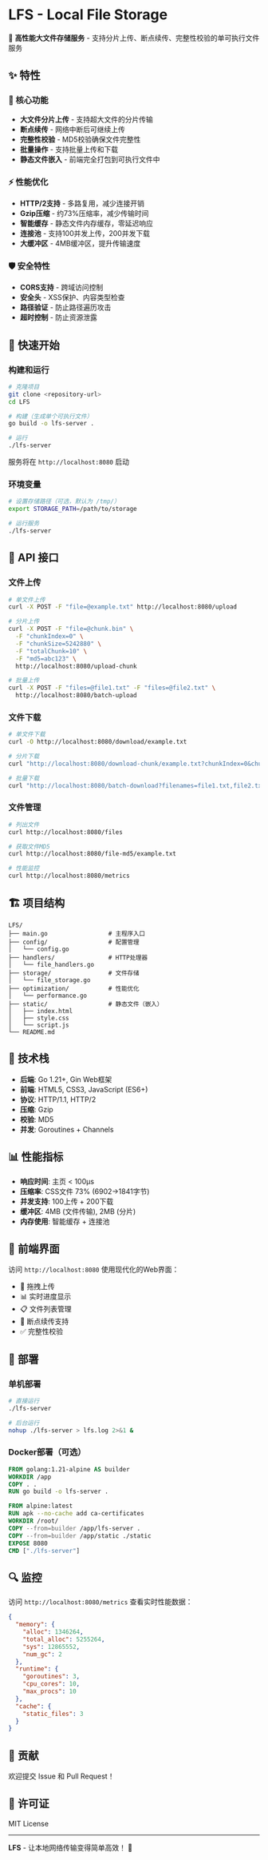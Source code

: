 # LFS - Local File Storage

🚀 **高性能大文件存储服务** - 支持分片上传、断点续传、完整性校验的单可执行文件服务

## ✨ 特性

### 🎯 核心功能
- **大文件分片上传** - 支持超大文件的分片传输
- **断点续传** - 网络中断后可继续上传
- **完整性校验** - MD5校验确保文件完整性
- **批量操作** - 支持批量上传和下载
- **静态文件嵌入** - 前端完全打包到可执行文件中

### ⚡ 性能优化
- **HTTP/2支持** - 多路复用，减少连接开销
- **Gzip压缩** - 约73%压缩率，减少传输时间
- **智能缓存** - 静态文件内存缓存，零延迟响应
- **连接池** - 支持100并发上传，200并发下载
- **大缓冲区** - 4MB缓冲区，提升传输速度

### 🛡️ 安全特性
- **CORS支持** - 跨域访问控制
- **安全头** - XSS保护、内容类型检查
- **路径验证** - 防止路径遍历攻击
- **超时控制** - 防止资源泄露

## 🚀 快速开始

### 构建和运行

```bash
# 克隆项目
git clone <repository-url>
cd LFS

# 构建（生成单个可执行文件）
go build -o lfs-server .

# 运行
./lfs-server
```

服务将在 `http://localhost:8080` 启动

### 环境变量

```bash
# 设置存储路径（可选，默认为 /tmp/）
export STORAGE_PATH=/path/to/storage

# 运行服务
./lfs-server
```

## 📡 API 接口

### 文件上传
```bash
# 单文件上传
curl -X POST -F "file=@example.txt" http://localhost:8080/upload

# 分片上传
curl -X POST -F "file=@chunk.bin" \
  -F "chunkIndex=0" \
  -F "chunkSize=5242880" \
  -F "totalChunk=10" \
  -F "md5=abc123" \
  http://localhost:8080/upload-chunk

# 批量上传
curl -X POST -F "files=@file1.txt" -F "files=@file2.txt" \
  http://localhost:8080/batch-upload
```

### 文件下载
```bash
# 单文件下载
curl -O http://localhost:8080/download/example.txt

# 分片下载
curl "http://localhost:8080/download-chunk/example.txt?chunkIndex=0&chunkSize=5242880"

# 批量下载
curl "http://localhost:8080/batch-download?filenames=file1.txt,file2.txt"
```

### 文件管理
```bash
# 列出文件
curl http://localhost:8080/files

# 获取文件MD5
curl http://localhost:8080/file-md5/example.txt

# 性能监控
curl http://localhost:8080/metrics
```

## 🏗️ 项目结构

```
LFS/
├── main.go                 # 主程序入口
├── config/                 # 配置管理
│   └── config.go
├── handlers/               # HTTP处理器
│   └── file_handlers.go
├── storage/                # 文件存储
│   └── file_storage.go
├── optimization/           # 性能优化
│   └── performance.go
├── static/                 # 静态文件（嵌入）
│   ├── index.html
│   ├── style.css
│   └── script.js
└── README.md
```

## 🔧 技术栈

- **后端**: Go 1.21+, Gin Web框架
- **前端**: HTML5, CSS3, JavaScript (ES6+)
- **协议**: HTTP/1.1, HTTP/2
- **压缩**: Gzip
- **校验**: MD5
- **并发**: Goroutines + Channels

## 📊 性能指标

- **响应时间**: 主页 < 100µs
- **压缩率**: CSS文件 73% (6902→1841字节)
- **并发支持**: 100上传 + 200下载
- **缓冲区**: 4MB (文件传输), 2MB (分片)
- **内存使用**: 智能缓存 + 连接池

## 🎨 前端界面

访问 `http://localhost:8080` 使用现代化的Web界面：

- 📁 拖拽上传
- 📊 实时进度显示
- 📋 文件列表管理
- 🔄 断点续传支持
- ✅ 完整性校验

## 🚀 部署

### 单机部署
```bash
# 直接运行
./lfs-server

# 后台运行
nohup ./lfs-server > lfs.log 2>&1 &
```

### Docker部署（可选）
```dockerfile
FROM golang:1.21-alpine AS builder
WORKDIR /app
COPY . .
RUN go build -o lfs-server .

FROM alpine:latest
RUN apk --no-cache add ca-certificates
WORKDIR /root/
COPY --from=builder /app/lfs-server .
COPY --from=builder /app/static ./static
EXPOSE 8080
CMD ["./lfs-server"]
```

## 🔍 监控

访问 `http://localhost:8080/metrics` 查看实时性能数据：

```json
{
  "memory": {
    "alloc": 1346264,
    "total_alloc": 5255264,
    "sys": 12865552,
    "num_gc": 2
  },
  "runtime": {
    "goroutines": 3,
    "cpu_cores": 10,
    "max_procs": 10
  },
  "cache": {
    "static_files": 3
  }
}
```

## 🤝 贡献

欢迎提交 Issue 和 Pull Request！

## 📄 许可证

MIT License

---

**LFS** - 让本地网络传输变得简单高效！ 🚀